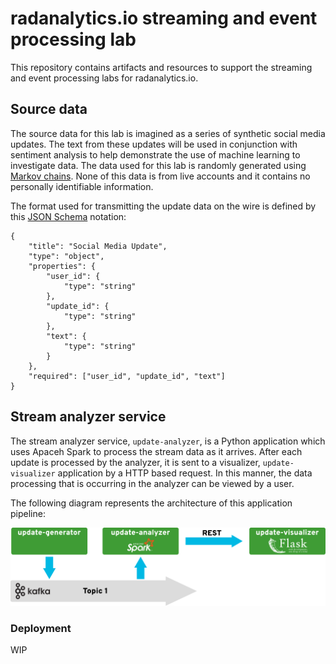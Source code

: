 # radanalytics.io streaming and event processing lab

This repository contains artifacts and resources to support the streaming and
event processing labs for radanalytics.io.

## Source data

The source data for this lab is imagined as a series of synthetic social media
updates. The text from these updates will be used in conjunction with sentiment
analysis to help demonstrate the use of machine learning to investigate data.
The data used for this lab is randomly generated using
[Markov chains](https://en.wikipedia.org/wiki/Markov_chain). None of this data
is from live accounts and it contains no personally identifiable information.

The format used for transmitting the update data on the wire is defined by
this [JSON Schema](http://json-schema.org) notation:

```
{
    "title": "Social Media Update",
    "type": "object",
    "properties": {
        "user_id": {
            "type": "string"
        },
        "update_id": {
            "type": "string"
        },
        "text": {
            "type": "string"
        }
    },
    "required": ["user_id", "update_id", "text"]
}
```

## Stream analyzer service

The stream analyzer service, `update-analyzer`, is a Python application
which uses Apaceh Spark to process the stream data as it arrives. After each
update is processed by the analyzer, it is sent to a visualizer,
`update-visualizer` application by a HTTP based request. In this manner, the
data processing that is occurring in the analyzer can be viewed by a user.

The following diagram represents the architecture of this application
pipeline:

![architecture](architecture.svg)

### Deployment

WIP
